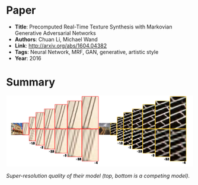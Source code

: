 # Paper

* **Title**: Precomputed Real-Time Texture Synthesis with Markovian Generative Adversarial Networks
* **Authors**: Chuan Li, Michael Wand
* **Link**: http://arxiv.org/abs/1604.04382
* **Tags**: Neural Network, MRF, GAN, generative, artistic style
* **Year**: 2016

# Summary



![Examples](images/Accurate_Image_Super-Resolution__examples.png?raw=true "Examples")

*Super-resolution quality of their model (top, bottom is a competing model).*
